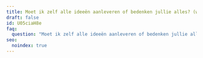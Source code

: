```yaml
---
title: Moet ik zelf alle ideeën aanleveren of bedenken jullie alles? (webshop)
draft: false
id: U05ciaH8e
faq:
  question: "Moet ik zelf alle ideeën aanleveren of bedenken jullie alles? "
seo:
  noindex: true
---
```

